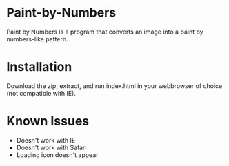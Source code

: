 # Paint-by-Numbers
Paint by Numbers is a program that converts an image into a paint by numbers-like pattern.

# Installation
Download the zip, extract, and run index.html in your webbrowser of choice (not compatible with IE).

# Known Issues
- Doesn't work with IE
- Doesn't work with Safari
- Loading icon doesn't appear
